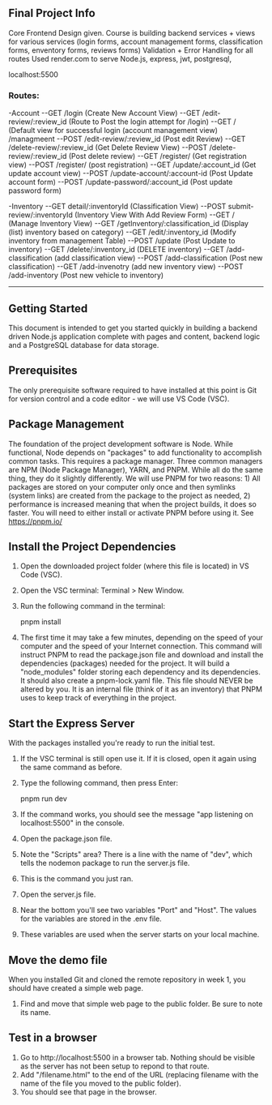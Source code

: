 ## Final Project Info
Core Frontend Design given.  Course is building backend services + views for various services (login forms, account management forms, classification forms, enventory forms, reviews forms)
Validation + Error Handling for all routes
Used render.com to serve
Node.js, express, jwt, postgresql, 

localhost:5500

### Routes:
-Account
    --GET /login  (Create New Account View)
    --GET /edit-review/:review_id  (Route to Post the login attempt for /login)
    --GET /  (Default view for successful login (account management view)  /managmeent
    --POST /edit-review/:review_id  (Post edit Review)
    --GET /delete-review/:review_id  (Get Delete Review View)
    --POST /delete-review/:review_id  (Post delete review)
    --GET /register/   (Get registration view)
    --POST /register/   (post registration) 
    --GET /update/:account_id  (Get update account view)
    --POST /update-account/:account-id  (Post Update account form)
    --POST /update-password/:account_id  (Post update password form)
    
-Inventory
    --GET detail/:inventoryId  (Classification View)
    --POST submit-review/:inventoryId  (Inventory View With Add Review Form)
    --GET /  (Manage Inventory View)
    --GET /getInventory/:classification_id (Display (list) inventory based on category)
    --GET /edit/:inventory_id  (Modify inventory from management Table)
    --POST /update  (Post Update to inventory)
    --GET /delete/:inventory_id  (DELETE inventory)
    --GET /add-classification  (add classification view)
    --POST /add-classification (Post new classification)
    --GET /add-invenotry  (add new inventory view)
    --POST /add-inventory  (Post new vehicle to inventory)







------------------------------------------
## Getting Started

This document is intended to get you started quickly in building a backend driven Node.js application complete with pages and content, backend logic and a PostgreSQL database for data storage.
## Prerequisites

The only prerequisite software required to have installed at this point is Git for version control and a code editor - we will use VS Code (VSC).

## Package Management

The foundation of the project development software is Node. While functional, Node depends on "packages" to add functionality to accomplish common tasks. This requires a package manager. Three common managers are NPM (Node Package Manager), YARN, and PNPM. While all do the same thing, they do it slightly differently. We will use PNPM for two reasons: 1) All packages are stored on your computer only once and then symlinks (system links) are created from the package to the project as needed, 2) performance is increased meaning that when the project builds, it does so faster.
You will need to either install or activate PNPM before using it. See https://pnpm.io/

## Install the Project Dependencies

1. Open the downloaded project folder (where this file is located) in VS Code (VSC).
2. Open the VSC terminal: Terminal > New Window.
3. Run the following command in the terminal:

    pnpm install

4. The first time it may take a few minutes, depending on the speed of your computer and the speed of your Internet connection. This command will instruct PNPM to read the package.json file and download and install the dependencies (packages) needed for the project. It will build a "node_modules" folder storing each dependency and its dependencies. It should also create a pnpm-lock.yaml file. This file should NEVER be altered by you. It is an internal file (think of it as an inventory) that PNPM uses to keep track of everything in the project.

## Start the Express Server

With the packages installed you're ready to run the initial test.
1. If the VSC terminal is still open use it. If it is closed, open it again using the same command as before.
2. Type the following command, then press Enter:

    pnpm run dev

3. If the command works, you should see the message "app listening on localhost:5500" in the console.
4. Open the package.json file.
5. Note the "Scripts" area? There is a line with the name of "dev", which tells the nodemon package to run the server.js file.
6. This is the command you just ran.
7. Open the server.js file.
8. Near the bottom you'll see two variables "Port" and "Host". The values for the variables are stored in the .env file.
9. These variables are used when the server starts on your local machine.

## Move the demo file

When you installed Git and cloned the remote repository in week 1, you should have created a simple web page.
1. Find and move that simple web page to the public folder. Be sure to note its name.
## Test in a browser

1. Go to http://localhost:5500 in a browser tab. Nothing should be visible as the server has not been setup to repond to that route.
2. Add "/filename.html" to the end of the URL (replacing filename with the name of the file you moved to the public folder).
3. You should see that page in the browser.
